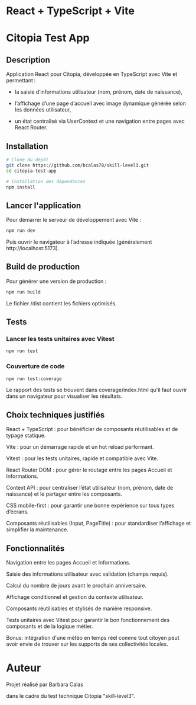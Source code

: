 # React + TypeScript + Vite

# Citopia Test App

## Description

Application React pour Citopia, développée en TypeScript avec Vite et permettant :

- la saisie d’informations utilisateur (nom, prénom, date de naissance),

- l’affichage d’une page d’accueil avec image dynamique générée selon les données utilisateur,

- un état centralisé via UserContext et une navigation entre pages avec React Router.

## Installation

```bash
# Clone du dépôt
git clone https://github.com/bcalas78/skill-level3.git
cd citopia-test-app

# Installation des dépendances
npm install
```

## Lancer l'application

Pour démarrer le serveur de développement avec Vite :

```bash
npm run dev
```

Puis ouvrir le navigateur à l’adresse indiquée (généralement http://localhost:5173).

## Build de production

Pour générer une version de production :

```bash
npm run build
```

Le fichier /dist contient les fichiers optimisés.

## Tests

### Lancer les tests unitaires avec Vitest

```bash
npm run test
```

### Couverture de code

```bash
npm run test:coverage
```

Le rapport des tests se trouvent dans coverage/index.html qu'il faut ouvrir dans un navigateur pour visualiser les résultats.

## Choix techniques justifiés

React + TypeScript : pour bénéficier de composants réutilisables et de typage statique.

Vite : pour un démarrage rapide et un hot reload performant.

Vitest : pour les tests unitaires, rapide et compatible avec Vite.

React Router DOM : pour gérer le routage entre les pages Accueil et Informations.

Context API : pour centraliser l’état utilisateur (nom, prénom, date de naissance) et le partager entre les composants.

CSS mobile-first : pour garantir une bonne expérience sur tous types d’écrans.

Composants réutilisables (Input, PageTitle) : pour standardiser l’affichage et simplifier la maintenance.

## Fonctionnalités

Navigation entre les pages Accueil et Informations.

Saisie des informations utilisateur avec validation (champs requis).

Calcul du nombre de jours avant le prochain anniversaire.

Affichage conditionnel et gestion du contexte utilisateur.

Composants réutilisables et stylisés de manière responsive.

Tests unitaires avec Vitest pour garantir le bon fonctionnement des composants et de la logique métier.

Bonus: intégration d'une météo en temps réel comme tout citoyen peut avoir envie de trouver sur les supports de ses collectivités locales.

# Auteur

Projet réalisé par Barbara Calas

dans le cadre du test technique Citopia "skill-level3".
